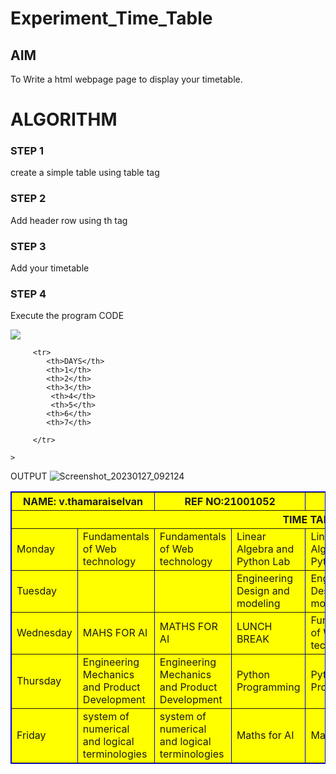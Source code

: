 # Experiment_Time_Table

## AIM
To Write a html webpage page to display your timetable.

# ALGORITHM
### STEP 1
create a simple table using table tag
### STEP 2
Add header row using th tag
### STEP 3
Add your timetable
### STEP 4
Execute the program
CODE
<!DOCTYPE html>
<html>

   <head>
      <title>TIME TABLE</title>
   </head>
	
   <body>
      <table border = "1" cellspacing="1" bordercolor="blue" bgcolor="yellow">
      <img src="logo.png">
          <tr>
            <th colspan="2"> NAME: v.thamaraiselvan</th> 
            <th colspan="2"> REF NO:21001052</th>
            <th colspan="4"> DEPT: ARTIFICIAL INTELLIGENCE AND DATA SCIENCE</th>
         </tr>
         <tr>
            <th colspan="8">TIME TABLE</th>
          </tr>
         
         <tr>
            <th>DAYS</th>
            <th>1</th>
            <th>2</th>
            <th>3</th>
             <th>4</th>
             <th>5</th>
            <th>6</th>
            <th>7</th>
            
         </tr>
         
        
  
  <tr>
             <td>Monday</td>
             <td>Fundamentals of Web technology</td>
             <td>Fundamentals of Web technology</td>
             <td>Linear Algebra and Python Lab</td></td>
             <td>Linear Algebra and Python Lab</td>
         <th>Lunch break</th>
             <td>Maths for AI</td>
             <td>Maths for AI</td>
 </tr>
 <tr>
             <td>Tuesday</td>
             <td></td>
             <td></td>
             <td>Engineering Design and modeling</td>
             <td>Engineering Design and modeling</td>
              <th>Lunch break</th>
             <td>Engineering Machanics and product</td>
             <td>Engineering Machanics and product</td>
 </tr>
 <tr>
             <td>Wednesday</td>
             <td>MAHS FOR AI</td>
             <td>MATHS FOR AI</td>
             <td>LUNCH BREAK</td>
             <td>Fundamentals of Web technology</td>
             <td>Fundamentals of Web technology</td>
 </tr>
  <tr>
             <td>Thursday</td>
             <td>Engineering Mechanics and Product Development</td>
             <td>Engineering Mechanics and Product Development</td>
             <td>Python Programming </td>
             <td>Python Programming</td>
             <th>Lunch break</th>
             <td>Engineering Design and modeling</td>
             <td > Engineering Design and modeling</td>
 </tr>
 <tr>
             <td>Friday</td>
             <td>system of numerical and logical terminologies</td>
             <td>system of numerical and logical terminologies</td>
             <td>Maths for AI </td>
             <td>Maths for AI</td>
             <th>Lunch break</th>
             <td>Fundamentals of Web technology</td>
             <td>Fundamentals of Web technology</td>
 </tr>
  
         
    >
      
   </body>
</html>

   





OUTPUT
![Screenshot_20230127_092124](https://user-images.githubusercontent.com/121029258/215129368-cd47273b-612f-4b59-a191-7ec4d0c5c1ab.png)





